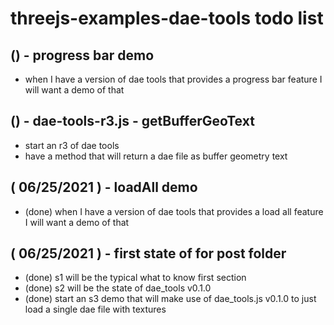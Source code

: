 # threejs-examples-dae-tools todo list

## () - progress bar demo
* when I have a version of dae tools that provides a progress bar feature I will want a demo of that

## () - dae-tools-r3.js - getBufferGeoText
* start an r3 of dae tools
* have a method that will return a dae file as buffer geometry text

## ( 06/25/2021 ) - loadAll demo
* (done) when I have a version of dae tools that provides a load all feature I will want a demo of that

## ( 06/25/2021 ) - first state of for post folder
* (done) s1 will be the typical what to know first section
* (done) s2 will be the state of dae_tools v0.1.0
* (done) start an s3 demo that will make use of dae_tools.js v0.1.0 to just load a single dae file with textures
